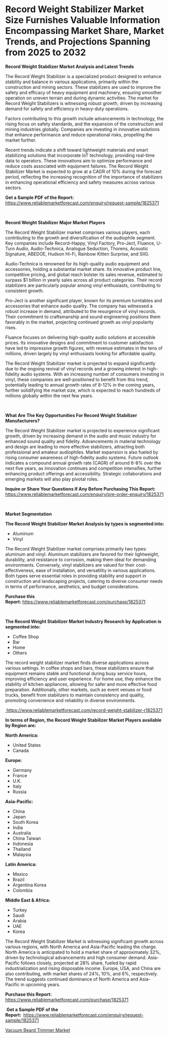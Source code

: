 <p><h1>Record Weight Stabilizer Market Size Furnishes Valuable Information Encompassing Market Share, Market Trends, and Projections Spanning from 2025 to 2032</h1></p><p><strong>Record Weight Stabilizer Market Analysis and Latest Trends</strong></p>
<p><p>The Record Weight Stabilizer is a specialized product designed to enhance stability and balance in various applications, primarily within the construction and mining sectors. These stabilizers are used to improve the safety and efficacy of heavy equipment and machinery, ensuring smoother operation on uneven terrain and during dynamic activities. The market for Record Weight Stabilizers is witnessing robust growth, driven by increasing demand for safety and efficiency in heavy-duty operations. </p><p>Factors contributing to this growth include advancements in technology, the rising focus on safety standards, and the expansion of the construction and mining industries globally. Companies are investing in innovative solutions that enhance performance and reduce operational risks, propelling the market further. </p><p>Recent trends indicate a shift toward lightweight materials and smart stabilizing solutions that incorporate IoT technology, providing real-time data to operators. These innovations aim to optimize performance and reduce costs associated with equipment failures. The Record Weight Stabilizer Market is expected to grow at a CAGR of 10% during the forecast period, reflecting the increasing recognition of the importance of stabilizers in enhancing operational efficiency and safety measures across various sectors.</p></p>
<p><strong>Get a Sample PDF of the Report:&nbsp;</strong> <a href="https://www.reliablemarketforecast.com/enquiry/request-sample/1825371?utm_campaign=1110&utm_medium=2&utm_source=Github&utm_content=ia&utm_term=07022025&utm_id=record-weight-stabilizer">https://www.reliablemarketforecast.com/enquiry/request-sample/1825371</a></p>
<p>&nbsp;</p>
<p><strong>Record Weight Stabilizer Major Market Players</strong></p>
<p><p>The Record Weight Stabilizer market comprises various players, each contributing to the growth and diversification of the audiophile segment. Key companies include Record-Happy, Vinyl Factory, Pro-Ject, Fluance, U-Turn Audio, Audio-Technica, Analogue Seduction, Thorens, Acoustic Signature, ABEDOE, Hudson Hi-Fi, Rainbow Kitten Surprise, and SIIG. </p><p>Audio-Technica is renowned for its high-quality audio equipment and accessories, holding a substantial market share. Its innovative product line, competitive pricing, and global reach bolster its sales revenue, estimated to surpass $1 billion in yearly sales across all product categories. Their record stabilizers are particularly popular among vinyl enthusiasts, contributing to consistent growth.</p><p>Pro-Ject is another significant player, known for its premium turntables and accessories that enhance audio quality. The company has witnessed a robust increase in demand, attributed to the resurgence of vinyl records. Their commitment to craftsmanship and sound engineering positions them favorably in the market, projecting continued growth as vinyl popularity rises.</p><p>Fluance focuses on delivering high-quality audio solutions at accessible prices. Its innovative designs and commitment to customer satisfaction have led to impressive growth figures, with revenue estimates in the tens of millions, driven largely by vinyl enthusiasts looking for affordable quality.</p><p>The Record Weight Stabilizer market is projected to expand significantly due to the ongoing revival of vinyl records and a growing interest in high-fidelity audio systems. With an increasing number of consumers investing in vinyl, these companies are well-positioned to benefit from this trend, potentially leading to annual growth rates of 8-12% in the coming years, further solidifying the market size, which is expected to reach hundreds of millions globally within the next few years.</p></p>
<p>&nbsp;</p>
<p><strong>What Are The Key Opportunities For Record Weight Stabilizer Manufacturers?</strong></p>
<p><p>The Record Weight Stabilizer market is projected to experience significant growth, driven by increasing demand in the audio and music industry for enhanced sound quality and fidelity. Advancements in material technology and design are leading to more effective stabilizers, attracting both professional and amateur audiophiles. Market expansion is also fueled by rising consumer awareness of high-fidelity audio systems. Future outlook indicates a compound annual growth rate (CAGR) of around 6-8% over the next five years, as innovation continues and competition intensifies, further enhancing product offerings and accessibility. Strategic collaborations and emerging markets will also play pivotal roles.</p></p>
<p><strong>Inquire or Share Your Questions If Any Before Purchasing This Report:</strong> <a href="https://www.reliablemarketforecast.com/enquiry/pre-order-enquiry/1825371?utm_campaign=1110&utm_medium=2&utm_source=Github&utm_content=ia&utm_term=07022025&utm_id=record-weight-stabilizer">https://www.reliablemarketforecast.com/enquiry/pre-order-enquiry/1825371</a></p>
<p>&nbsp;</p>
<p><strong>Market Segmentation</strong></p>
<p><strong>The Record Weight Stabilizer Market Analysis by types is segmented into:</strong></p>
<p><ul><li>Aluminum</li><li>Vinyl</li></ul></p>
<p><p>The Record Weight Stabilizer market comprises primarily two types: aluminum and vinyl. Aluminum stabilizers are favored for their lightweight, durability, and resistance to corrosion, making them ideal for demanding environments. Conversely, vinyl stabilizers are valued for their cost-effectiveness, ease of installation, and versatility in various applications. Both types serve essential roles in providing stability and support in construction and landscaping projects, catering to diverse consumer needs in terms of performance, aesthetics, and budget considerations.</p></p>
<p><strong>Purchase this Report:&nbsp;</strong><a href="https://www.reliablemarketforecast.com/purchase/1825371?utm_campaign=1110&utm_medium=2&utm_source=Github&utm_content=ia&utm_term=07022025&utm_id=record-weight-stabilizer">https://www.reliablemarketforecast.com/purchase/1825371</a></p>
<p>&nbsp;</p>
<p><strong>The Record Weight Stabilizer Market Industry Research by Application is segmented into:</strong></p>
<p><ul><li>Coffee Shop</li><li>Bar</li><li>Home</li><li>Others</li></ul></p>
<p><p>The record weight stabilizer market finds diverse applications across various settings. In coffee shops and bars, these stabilizers ensure that equipment remains stable and functional during busy service hours, improving efficiency and user experience. For home use, they enhance the stability of kitchen appliances, allowing for safer and more effective food preparation. Additionally, other markets, such as event venues or food trucks, benefit from stabilizers to maintain consistency and quality, promoting convenience and reliability in diverse environments.</p></p>
<p><a href="https://www.reliablemarketforecast.com/record-weight-stabilizer-r1825371?utm_campaign=1110&utm_medium=2&utm_source=Github&utm_content=ia&utm_term=07022025&utm_id=record-weight-stabilizer">&nbsp;https://www.reliablemarketforecast.com/record-weight-stabilizer-r1825371</a></p>
<p><strong>In terms of Region, the Record Weight Stabilizer Market Players available by Region are:</strong></p>
<p>
    <p> <strong> North America: </strong>
        <ul>
            <li>United States</li>
            <li>Canada</li>
        </ul>
        </p> 
    <p> <strong> Europe: </strong>
        <ul>
            <li>Germany</li>
            <li>France</li>
            <li>U.K.</li>
            <li>Italy</li>
            <li>Russia</li>
        </ul>
        </p> 
    <p> <strong> Asia-Pacific: </strong>
        <ul>
            <li>China</li>
            <li>Japan</li>
            <li>South Korea</li>
            <li>India</li>
            <li>Australia</li>
            <li>China Taiwan</li>
            <li>Indonesia</li>
            <li>Thailand</li>
            <li>Malaysia</li>
        </ul>
        </p> 
    <p> <strong> Latin America: </strong>
        <ul>
            <li>Mexico</li>
            <li>Brazil</li>
            <li>Argentina Korea</li>
            <li>Colombia</li>
        </ul>
        </p> 
    <p> <strong> Middle East & Africa: </strong>
        <ul>
            <li>Turkey</li>
            <li>Saudi</li>
            <li>Arabia</li>
            <li>UAE</li>
            <li>Korea</li>
        </ul>
    </p>
    </p>
<p><p>The Record Weight Stabilizer Market is witnessing significant growth across various regions, with North America and Asia-Pacific leading the charge. North America is anticipated to hold a market share of approximately 32%, driven by technological advancements and high consumer demand. Asia-Pacific follows closely, projected at 28% share, fueled by rapid industrialization and rising disposable income. Europe, USA, and China are also contributing, with market shares of 24%, 10%, and 6%, respectively. The trend suggests continued dominance of North America and Asia-Pacific in upcoming years.</p></p>
<p><strong>Purchase this Report: </strong><a href="https://www.reliablemarketforecast.com/purchase/1825371?utm_campaign=1110&utm_medium=2&utm_source=Github&utm_content=ia&utm_term=07022025&utm_id=record-weight-stabilizer">https://www.reliablemarketforecast.com/purchase/1825371</a></p>
<p>&nbsp;<strong>Get a Sample PDF of the Report:&nbsp;&nbsp;</strong><a href="https://www.reliablemarketforecast.com/enquiry/request-sample/1825371?utm_campaign=1110&utm_medium=2&utm_source=Github&utm_content=ia&utm_term=07022025&utm_id=record-weight-stabilizer">https://www.reliablemarketforecast.com/enquiry/request-sample/1825371</a></p>
<p><strong></strong></p>
<p><p><a href="https://github.com/WillieWoodard/Market-Research-Report-List-7/blob/main/vacuum-beard-trimmer-market.md?utm_campaign=1110&utm_medium=2&utm_source=Github&utm_content=ia&utm_term=07022025&utm_id=record-weight-stabilizer">Vacuum Beard Trimmer Market</a></p></p>